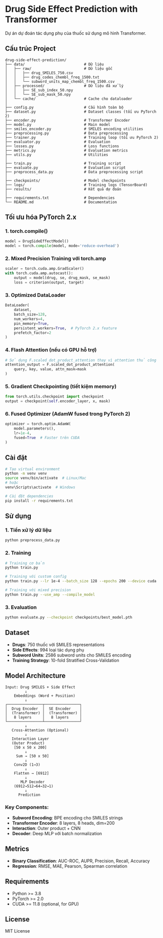 # Drug Side Effect Prediction with Transformer

Dự án dự đoán tác dụng phụ của thuốc sử dụng mô hình Transformer.

## Cấu trúc Project

```
drug-side-effect-prediction/
├── data/                           # Dữ liệu
│   ├── raw/                        # Dữ liệu gốc
│   │   ├── drug_SMILES_750.csv
│   │   ├── drug_codes_chembl_freq_1500.txt
│   │   └── subword_units_map_chembl_freq_1500.csv
│   ├── processed/                  # Dữ liệu đã xử lý
│   │   ├── SE_sub_index_50.npy
│   │   └── SE_sub_mask_50.npy
│   └── cache/                      # Cache cho dataloader
│
├── config.py                       # Cấu hình toàn bộ
├── dataset.py                      # Dataset classes (tối ưu PyTorch 2)
├── encoder.py                      # Transformer Encoder
├── model.py                        # Main model
├── smiles_encoder.py               # SMILES encoding utilities
├── preprocessing.py                # Data preprocessing
├── trainer.py                      # Training loop (tối ưu PyTorch 2)
├── evaluator.py                    # Evaluation
├── losses.py                       # Loss functions
├── metrics.py                      # Evaluation metrics
├── utils.py                        # Utilities
│
├── train.py                        # Training script
├── evaluate.py                     # Evaluation script
├── preprocess_data.py              # Data preprocessing script
│
├── checkpoints/                    # Model checkpoints
├── logs/                           # Training logs (TensorBoard)
├── results/                        # Kết quả dự đoán
│
├── requirements.txt                # Dependencies
└── README.md                       # Documentation
```

## Tối ưu hóa PyTorch 2.x

### 1. torch.compile()
```python
model = DrugSideEffectModel()
model = torch.compile(model, mode='reduce-overhead')
```

### 2. Mixed Precision Training với torch.amp
```python
scaler = torch.cuda.amp.GradScaler()
with torch.cuda.amp.autocast():
    output = model(drug, se, drug_mask, se_mask)
    loss = criterion(output, target)
```

### 3. Optimized DataLoader
```python
DataLoader(
    dataset,
    batch_size=128,
    num_workers=4,
    pin_memory=True,
    persistent_workers=True,  # PyTorch 2.x feature
    prefetch_factor=2
)
```

### 4. Flash Attention (nếu có GPU hỗ trợ)
```python
# Sử dụng F.scaled_dot_product_attention thay vì attention thủ công
attention_output = F.scaled_dot_product_attention(
    query, key, value, attn_mask=mask
)
```

### 5. Gradient Checkpointing (tiết kiệm memory)
```python
from torch.utils.checkpoint import checkpoint
output = checkpoint(self.encoder_layer, x, mask)
```

### 6. Fused Optimizer (AdamW fused trong PyTorch 2)
```python
optimizer = torch.optim.AdamW(
    model.parameters(),
    lr=1e-4,
    fused=True  # Faster trên CUDA
)
```

## Cài đặt

```bash
# Tạo virtual environment
python -m venv venv
source venv/bin/activate  # Linux/Mac
# hoặc
venv\Scripts\activate  # Windows

# Cài đặt dependencies
pip install -r requirements.txt
```

## Sử dụng

### 1. Tiền xử lý dữ liệu
```bash
python preprocess_data.py
```

### 2. Training
```bash
# Training cơ bản
python train.py

# Training với custom config
python train.py --lr 1e-4 --batch_size 128 --epochs 200 --device cuda

# Training với mixed precision
python train.py --use_amp --compile_model
```

### 3. Evaluation
```bash
python evaluate.py --checkpoint checkpoints/best_model.pth
```

## Dataset

- **Drugs**: 750 thuốc với SMILES representations
- **Side Effects**: 994 loại tác dụng phụ
- **Subword Units**: 2586 subword units cho SMILES encoding
- **Training Strategy**: 10-fold Stratified Cross-Validation

## Model Architecture

```
Input: Drug SMILES + Side Effect
         ↓
    Embeddings (Word + Position)
         ↓
┌────────────────┬────────────────┐
│  Drug Encoder  │  SE Encoder    │
│  (Transformer) │  (Transformer) │
│   8 layers     │   8 layers     │
└────────────────┴────────────────┘
         ↓
   Cross-Attention (Optional)
         ↓
   Interaction Layer
   (Outer Product)
    [50 x 50 x 200]
         ↓
     Sum → [50 x 50]
         ↓
    Conv2D (1→3)
         ↓
    Flatten → [6912]
         ↓
       MLP Decoder
    (6912→512→64→32→1)
         ↓
      Prediction
```

### Key Components:
- **Subword Encoding**: BPE encoding cho SMILES strings
- **Transformer Encoder**: 8 layers, 8 heads, dim=200
- **Interaction**: Outer product + CNN
- **Decoder**: Deep MLP với batch normalization

## Metrics

- **Binary Classification**: AUC-ROC, AUPR, Precision, Recall, Accuracy
- **Regression**: RMSE, MAE, Pearson, Spearman correlation

## Requirements

- Python >= 3.8
- PyTorch >= 2.0
- CUDA >= 11.8 (optional, for GPU)

## License

MIT License